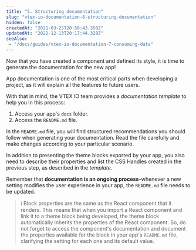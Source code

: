 ```yaml
---
title: "5. Structuring documentation"
slug: "vtex-io-documentation-6-structuring-documentation"
hidden: false
createdAt: "2021-03-25T20:58:43.350Z"
updatedAt: "2022-12-13T20:17:44.328Z"
seeAlso:
 - "/docs/guides/vtex-io-documentation-7-consuming-data"
---
```

Now that you have created a component and defined its style, it is time to generate the documentation for the new app!

App documentation is one of the most critical parts when developing a project, as it will explain all the features to future users.

With that in mind, the VTEX IO team provides a *documentation template* to help you in this process:

1. Access your app's `docs` folder.
2. Access the `README.md` file.

In the `README.md` file, you will find structured recommendations you should follow when generating your documentation. Read the file carefully and make changes according to your particular scenario.

In addition to presenting the theme blocks exported by your app, you also need to describe their properties and list the CSS Handles created in the previous step, as described in the *template*.

Remember that **documentation is an ongoing process**–whenever a new setting modifies the user experience in your app, the `README.md` file needs to be updated.

> ℹ️ Block properties are the same as the React component that it renders. This means that when you import a React component and link it to a theme block being developed, the theme block automatically inherits the properties of the React component. So, do not forget to access the component's documentation and document the properties available for the block in your app's `README.md` file, clarifying the setting for each one and its default value.
